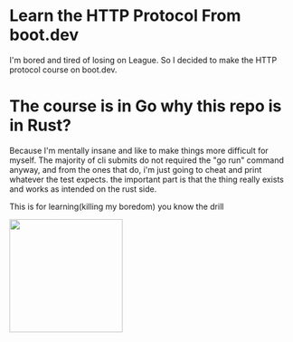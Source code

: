 # Learn the HTTP Protocol From boot.dev

I'm bored and tired of losing on League.
So I decided to make the HTTP protocol course on boot.dev.

# The course is in Go why this repo is in Rust?

Because I'm mentally insane and like to make things more difficult for myself.
The majority of cli submits do not required the "go run" command anyway, and from the ones that do, i'm just going to cheat and print whatever the test expects.
the important part is that the thing really exists and works as intended on the rust side.

This is for learning(killing my boredom) you know the drill

<img style="margin: 0 auto" src="https://i.imgur.com/RlniyQy.gif" height="200">
